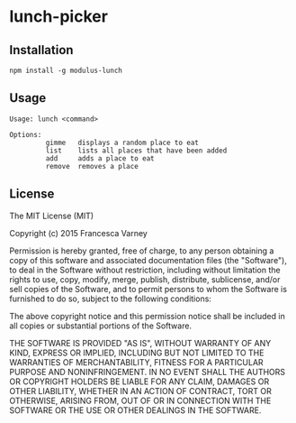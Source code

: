 # lunch-picker

## Installation
```
npm install -g modulus-lunch
```

## Usage
```
Usage: lunch <command>

Options:
         gimme   displays a random place to eat
         list    lists all places that have been added
         add     adds a place to eat
         remove  removes a place
```

## License
The MIT License (MIT)

Copyright (c) 2015 Francesca Varney

Permission is hereby granted, free of charge, to any person obtaining a copy of
this software and associated documentation files (the "Software"), to deal in
the Software without restriction, including without limitation the rights to
use, copy, modify, merge, publish, distribute, sublicense, and/or sell copies of
the Software, and to permit persons to whom the Software is furnished to do so,
subject to the following conditions:

The above copyright notice and this permission notice shall be included in all
copies or substantial portions of the Software.

THE SOFTWARE IS PROVIDED "AS IS", WITHOUT WARRANTY OF ANY KIND, EXPRESS OR
IMPLIED, INCLUDING BUT NOT LIMITED TO THE WARRANTIES OF MERCHANTABILITY, FITNESS
FOR A PARTICULAR PURPOSE AND NONINFRINGEMENT. IN NO EVENT SHALL THE AUTHORS OR
COPYRIGHT HOLDERS BE LIABLE FOR ANY CLAIM, DAMAGES OR OTHER LIABILITY, WHETHER
IN AN ACTION OF CONTRACT, TORT OR OTHERWISE, ARISING FROM, OUT OF OR IN
CONNECTION WITH THE SOFTWARE OR THE USE OR OTHER DEALINGS IN THE SOFTWARE.
